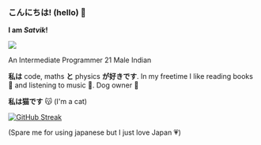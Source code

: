 ### こんにちは! (hello) 👋

**I am *Satvik*!**

![](https://komarev.com/ghpvc/?username=Risen57&style=for-the-badge&color=5f6f52)

An Intermediate Programmer
21 Male Indian

**私は** code, maths **と** physics **が好きです**. In my freetime I like reading books 📖 and listening to music 🎵. Dog owner 🐶

**私は猫です** 😽 (I'm a cat)

[![GitHub Streak](http://github-readme-streak-stats.herokuapp.com?user=Risen57&theme=dark&background=000000)](https://git.io/streak-stats)

(Spare me for using japanese but I just love Japan 💗)
